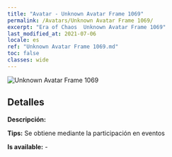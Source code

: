```yaml
---
title: "Avatar - Unknown Avatar Frame 1069"
permalink: /Avatars/Unknown Avatar Frame 1069/
excerpt: "Era of Chaos  Unknown Avatar Frame 1069"
last_modified_at: 2021-07-06
locale: es
ref: "Unknown Avatar Frame 1069.md"
toc: false
classes: wide
---
```

 ![Unknown Avatar Frame 1069](/images/a/avatarFrame_69.png)

## Detalles

 **Descripción:**  

 **Tips:** Se obtiene mediante la participación en eventos 

 **Is available:**  - 

